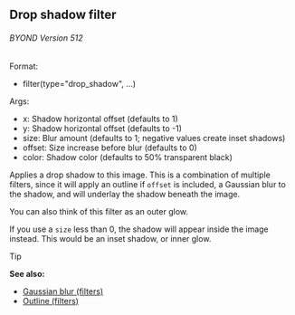 ## Drop shadow filter 
###### BYOND Version 512

Format:
+   filter(type="drop_shadow", ...)
<!-- -->
Args:
+   x: Shadow horizontal offset (defaults to 1)
+   y: Shadow horizontal offset (defaults to -1)
+   size: Blur amount (defaults to 1; negative values create inset
    shadows)
+   offset: Size increase before blur (defaults to 0)
+   color: Shadow color (defaults to 50% transparent black)


Applies a drop shadow to this image. This is a combination of
multiple filters, since it will apply an outline if `offset` is
included, a Gaussian blur to the shadow, and will underlay the shadow
beneath the image. 

You can also think of this filter as an
outer glow. 

If you use a `size` less than 0, the shadow will
appear inside the image instead. This would be an inset shadow, or inner
glow.

> [!TIP] 
> **See also:**
> +   [Gaussian blur (filters)](/ref/notes/filters/blur.md) 
> +   [Outline (filters)](/ref/notes/filters/outline.md) <!-- -->